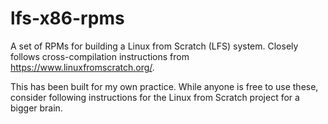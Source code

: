 # lfs-x86-rpms
A set of RPMs for building a Linux from Scratch (LFS) system. Closely follows cross-compilation instructions from https://www.linuxfromscratch.org/.

This has been built for my own practice. While anyone is free to use these, consider following instructions for the Linux from Scratch project for a bigger brain.
